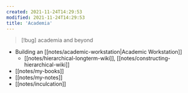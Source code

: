 ```yaml
---
created: 2021-11-24T14:29:53
modified: 2021-11-24T14:29:53
title: 'Academia'
---
```


> [!bug] academia and beyond

- Building an [[notes/academic-workstation|Academic Workstation]]
	- [[notes/hierarchical-longterm-wiki]], [[notes/constructing-hierarchical-wiki]]
- [[notes/my-books]]
- [[notes/my-notes]]
- [[notes/inculcation]]